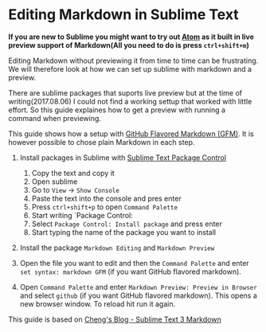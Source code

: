 # Editing Markdown in Sublime Text

**If you are new to Sublime you might want to try out [Atom](https://atom.io/) as it built in live preview support of Markdown(All you need to do is press `ctrl+shift+m`)**

Editing Markdown without previewing it from time to time can be frustrating. We will therefore look at how we can set up sublime with markdown and a preview.

There are sublime packages that suports live preview but at the time of writing(2017.08.06) I could not find a working settup that worked with little effort. So this guide explaines how to get a preview with running a command when previewing.

This guide shows how a setup with [GitHub Flavored Markdown (GFM)](https://github.github.com/gfm/). It is however possible to chose plain Markdown in each step.

1. Install packages in Sublime with [Sublime Text Package Control](https://packagecontrol.io/installation)
    1. Copy the text and copy it
    2. Open sublime
    3. Go to `View` -> `Show Console`
    4. Paste the text into the console and pres enter
    5. Press `ctrl+shift+p` to open `Command Palette`
    6. Start writing `Package Control:
    7. Select `Package Control: Install package` and press enter
    8. Start typing the name of the package you want to install

 2. Install the package `Markdown Editing` and `Markdown Preview`

 3. Open the file you want to edit and then the `Command Palette` and enter `set syntax: markdown GFM` (if you want GitHub flavored markdown).

 4. Open `Command Palette` and enter `Markdown Preview: Preview in Browser` and select `github` (if you want GitHub flavored markdown). This opens a new browser window. To reload hit run it again.


This guide is based on [Cheng's Blog - Sublime Text 3 Markdown](http://cheng.logdown.com/posts/2015/06/30/sublime-text-3-markdown)
